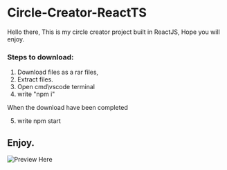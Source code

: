 # Circle-Creator-ReactTS
Hello there, This is my circle creator project built in ReactJS, Hope you will enjoy.

### Steps to download:
  1. Download files as a rar files,
  2. Extract files.
  3. Open cmd\vscode terminal
  4. write "npm i"

  When the download have been completed
  
  5. write npm start

  ## Enjoy.
![Preview Here](https://cdn.discordapp.com/attachments/961638514389287002/1050896846878408764/image.png)
